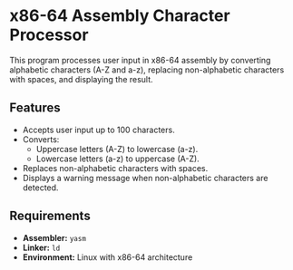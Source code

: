 # x86-64 Assembly Character Processor

This program processes user input in x86-64 assembly by converting alphabetic characters (A-Z and a-z), replacing non-alphabetic characters with spaces, and displaying the result.

## Features

- Accepts user input up to 100 characters.
- Converts:
  - Uppercase letters (A-Z) to lowercase (a-z).
  - Lowercase letters (a-z) to uppercase (A-Z).
- Replaces non-alphabetic characters with spaces.
- Displays a warning message when non-alphabetic characters are detected.

## Requirements

- **Assembler:** `yasm`
- **Linker:** `ld`
- **Environment:** Linux with x86-64 architecture
